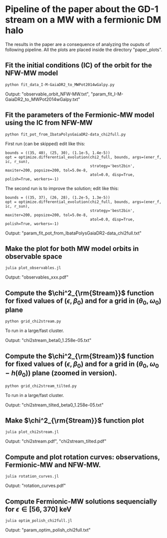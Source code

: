 # Pipeline of the paper about the GD-1 stream on a MW with a fermionic DM halo

The results in the paper are a consequence of analyzing the ouputs of following pipeline.
All the plots are placed inside the directory "paper_plots".

## Fit the initial conditions (IC) of the orbit for the NFW-MW model
```
python fit_data_I-M-GaiaDR2_to_MWPot2014wGalpy.py
```

Output: "observable_orbit_NFW-MW.txt", "param_fit_I-M-GaiaDR2_to_MWPot2014wGalpy.txt"

## Fit the parameters of the Fermionic-MW model using the IC from NFW-MW
```
python fit_pot_from_IbataPolysGaiaDR2-data_chi2full.py
```

First run (can be skipped) edit like this:
```
bounds = ((35, 40), (25, 30), (1.1e-5, 1.4e-5))
opt = optimize.differential_evolution(chi2_full, bounds, args=(ener_f, ic, r_sun),
                                      strategy='best2bin', maxiter=200, popsize=200, tol=5.0e-8,
                                      atol=0.0, disp=True, polish=True, workers=-1)
```
The second run is to improve the solution; edit like this:
```
bounds = ((35, 37), (26, 28), (1.2e-5, 1.3e-5))
opt = optimize.differential_evolution(chi2_full, bounds, args=(ener_f, ic, r_sun),
                                      strategy='best2bin', maxiter=200, popsize=200, tol=5.0e-8,
                                      atol=0.0, disp=True, polish=True, workers=-1)
```

Output: "param_fit_pot_from_IbataPolysGaiaDR2-data_chi2full.txt"

## Make the plot for both MW model orbits in observable space

```
julia plot_observables.jl
```
Output: "observables_xxx.pdf"

## Compute the $\chi^2_{\rm{Stream}}$ function for fixed values of $(\epsilon, \beta_0)$ and for a grid in $(\theta_0,\omega_0)$ plane
```
python grid_chi2stream.py
```

To run in a large/fast cluster.

Output: "chi2stream_beta0_1.258e-05.txt"

## Compute the $\chi^2_{\rm{Stream}}$ function for fixed values of $(\epsilon, \beta_0)$ and for a grid in $(\theta_0,\omega_0-h(\theta_0))$ plane (zoomed in version).
```
python grid_chi2stream_tilted.py
```

To run in a large/fast cluster.

Output: "chi2stream_tilted_beta0_1.258e-05.txt"

## Make $\chi^2_{\rm{Stream}}$ function plot

```
julia plot_chi2stream.jl
```

Output: "chi2stream.pdf", "chi2stream_tilted.pdf"

## Compute and plot rotation curves: observations, Fermionic-MW and NFW-MW.

```
julia rotation_curves.jl
```

Output: "rotation_curves.pdf"

## Compute Fermionic-MW solutions sequencially for $\epsilon\in [56,370]$ keV

```
julia optim_polish_chi2full.jl
```

Output: "param_optim_polish_chi2full.txt"
